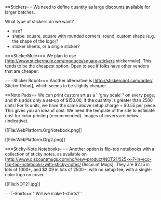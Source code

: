 ==Stickers==
We need to define quantity as large discounts available for larger batches.

What type of stickers do we want?
* size?
* shape: square, square with rounded corners, round, custom shape (e.g. the shape of the logo)?
* sticker sheets, or a single sticker?

===StickerMule===
We plan to use [http://www.stickermule.com/products/square-stickers stickermule]. This tends to be the cheapest option. Open to see if folks have other vendors that are cheaper. 

===Sticker Robot===
Another alternative is [http://stickerobot.com/order/ Sticker Robot], which seems to be slightly cheaper.

==Note Pads==
We can print custom art as a '''gray scale''' on every page, and this adds only a set-up of $150.00, if the quantity is greater than 2500 units!  For 1k units, we have the same above setup charge + $0.55 per piece.  This gives you an idea of cost. We need the template of the site to estimate cost for color printing (recommended). Images of covers are below (indicative).

[[File:WebPlatform.OrgNotebook.png]]

[[File:WebPlatform.Org2.png]]

===Sticky-Note Notebooks===
Another option is flip-top notebooks with a collection of sticky notes, as available on [http://www.discountmugs.com/nc/view-product/NOT21/525-x-7-in-eco-flip-top-notebooks-with-sticky-notes/ Discount Mugs]. They are $2.15 in lots of 1000+, and $2.09 in lots of 2500+, with no setup fee, with a single-color logo on cover.

[[File:NOT21.jpg]]

==T-Shirts==
''Will we make t-shirts?''